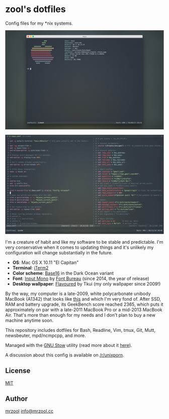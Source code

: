 # zool's dotfiles

Config files for my \*nix systems.

![mrzool tmux/vim config](dotfiles-1.png)

![mrzool tmux/vim config](dotfiles-2.png)

I'm a creature of habit and like my software to be stable and predictable. I'm very conservative when it comes to updating things and it's unlikely my configuration will change substantially in the future.

- **OS**: Mac OS X 10.11 "El Capitan"
- **Terminal**: [iTerm2](https://www.iterm2.com/)
- **Color scheme**: [Base16](https://github.com/chriskempson/base16) in the Dark Ocean variant
- **Font**: [Input Mono](http://input.fontbureau.com/) by [Font Bureau](http://www.fontbureau.com/) (since 2014, the year of release)
- **Desktop wallpaper**: [Flavoured](http://digitalshiva.deviantart.com/art/Flavoured-121784194) by Tkui (my only wallpaper since 2009!)

By the way, my computer is a late-2009, white polycarbonate unibody MacBook (A1342) that looks like [this](http://mrzool.cc/assets/imgs/macbook-A1342.jpeg) and which I'm very fond of. After SSD, RAM and battery upgrade, its GeekBench score reached 2365, which puts it approximately on par with a late-2011 MacBook Pro or a mid-2013 MacBook Air. That's more than enough for my needs and I don't plan to buy a new machine anytime soon.

This repository includes dotfiles for Bash, Readline, Vim, tmux, Git, Mutt, newsbeuter, mpd/ncmpcpp, and more.

Managed with the [GNU Stow](https://www.gnu.org/software/stow/) utility (read more about it [here](http://brandon.invergo.net/news/2012-05-26-using-gnu-stow-to-manage-your-dotfiles.html)).

A discussion about this config is available on [/r/unixporn](https://www.reddit.com/r/unixporn/comments/3ddudy/os_x_vimtmux_setup/).

## License

[MIT](https://opensource.org/licenses/MIT)

## Author

[mrzool](http://mrzool.cc) <info@mrzool.cc>
